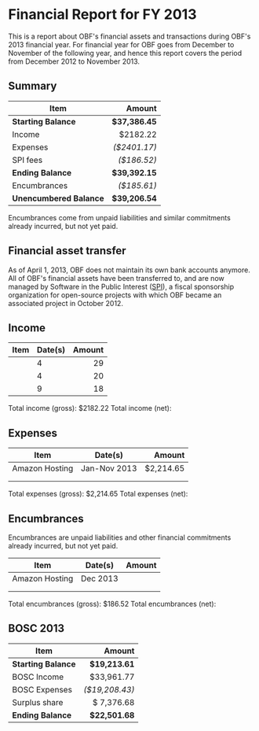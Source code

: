 # Financial Report for FY 2013

This is a report about OBF's financial assets and transactions during OBF's 2013 financial year. For financial year for OBF goes from December to November of the following year, and hence this report covers the period from December 2012 to November 2013.

## Summary

| Item                   | Amount         |
|------------------------|---------------:|
| **Starting Balance**   | **$37,386.45** |
| Income                 |   $2182.22   |
| Expenses               | _($2401.17)_ |
| SPI fees               | _($186.52)_ |
| **Ending Balance**     | **$39,392.15** |
| Encumbrances           | _($185.61)_ |
|**Unencumbered Balance**| **$39,206.54** |

Encumbrances come from unpaid liabilities and similar commitments already incurred, but not yet paid.

## Financial asset transfer

As of April 1, 2013, OBF does not maintain its own bank accounts anymore. All of OBF's financial assets have been transferred to, and are now managed by Software in the Public Interest ([SPI]), a fiscal sponsorship organization for open-source projects with which OBF became an associated project in October 2012.

## Income

| Item   | Date(s)  | Amount  |
|--------|----------|--------:|
|        |  4 | 29  | 121.36
|        |  4 | 20  | 60.86
|        |  9 | 18  | 2,000.00

Total income (gross): $2182.22
Total income (net):

## Expenses

| Item   | Date(s)  | Amount  |
|--------|----------|--------:|
| Amazon Hosting        | Jan-Nov 2013  | $2,214.65  |
|        |   |   |
|        |   |   |

Total expenses (gross):  $2,214.65
Total expenses (net):

## Encumbrances

Encumbrances are unpaid liabilities and other financial commitments already incurred, but not yet paid.

| Item   | Date(s)  | Amount  |
|--------|----------|--------:|
| Amazon Hosting        | Dec 2013  |   | 186.52
|        |   |   |
|        |   |   |

Total encumbrances (gross):  $186.52
Total encumbrances (net):

## BOSC 2013

| Item                 | Amount         |
|----------------------|---------------:|
| **Starting Balance** | **$19,213.61** |
| BOSC Income          |   $33,961.77  |
| BOSC Expenses        | _($19,208.43)_ |
| Surplus share        |   $ 7,376.68  |
| **Ending Balance**   | **$22,501.68** |

[SPI]: http://spi-inc.org
